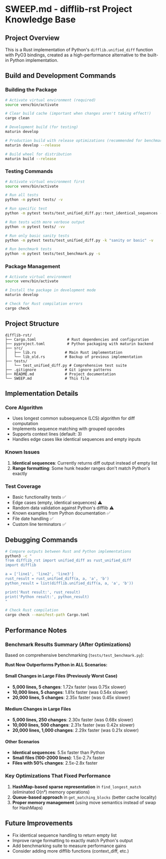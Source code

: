 # SWEEP.md - difflib-rst Project Knowledge Base

## Project Overview
This is a Rust implementation of Python's `difflib.unified_diff` function with PyO3 bindings, created as a high-performance alternative to the built-in Python implementation.

## Build and Development Commands

### Building the Package
```bash
# Activate virtual environment (required)
source venv/bin/activate

# Clear build cache (important when changes aren't taking effect!)
cargo clean

# Development build (for testing)
maturin develop

# Production build with release optimizations (recommended for benchmarking)
maturin develop --release

# Build wheel for distribution
maturin build --release
```

### Testing Commands
```bash
# Activate virtual environment first
source venv/bin/activate

# Run all tests
python -m pytest tests/ -v

# Run specific test
python -m pytest tests/test_unified_diff.py::test_identical_sequences -v

# Run tests with more verbose output
python -m pytest tests/ -vv

# Run only basic sanity tests
python -m pytest tests/test_unified_diff.py -k "sanity or basic" -v

# Run benchmark tests
python -m pytest tests/test_benchmark.py -s
```

### Package Management
```bash
# Activate virtual environment
source venv/bin/activate

# Install the package in development mode
maturin develop

# Check for Rust compilation errors
cargo check
```

## Project Structure
```
difflib-rst/
├── Cargo.toml              # Rust dependencies and configuration
├── pyproject.toml          # Python packaging with maturin backend
├── src/
│   ├── lib.rs             # Main Rust implementation
│   └── lib_old.rs         # Backup of previous implementation
├── tests/
│   └── test_unified_diff.py # Comprehensive test suite
├── .gitignore             # Git ignore patterns
├── README.md              # Project documentation
└── SWEEP.md               # This file
```

## Implementation Details

### Core Algorithm
- Uses longest common subsequence (LCS) algorithm for diff computation
- Implements sequence matching with grouped opcodes
- Supports context lines (default: 3)
- Handles edge cases like identical sequences and empty inputs

### Known Issues
1. **Identical sequences**: Currently returns diff output instead of empty list
2. **Range formatting**: Some hunk header ranges don't match Python's exactly

### Test Coverage
- Basic functionality tests ✅
- Edge cases (empty, identical sequences) ⚠️ 
- Random data validation against Python's difflib ⚠️
- Known examples from Python documentation ✅
- File date handling ✅
- Custom line terminators ✅

## Debugging Commands
```bash
# Compare outputs between Rust and Python implementations
python3 -c "
from difflib_rst import unified_diff as rust_unified_diff
import difflib

a = ['line1', 'line2', 'line3']
rust_result = rust_unified_diff(a, a, 'a', 'b')
python_result = list(difflib.unified_diff(a, a, 'a', 'b'))

print('Rust result:', rust_result)
print('Python result:', python_result)
"

# Check Rust compilation
cargo check --manifest-path Cargo.toml
```

## Performance Notes

### Benchmark Results Summary (After Optimizations)
Based on comprehensive benchmarking (`tests/test_benchmark.py`):

**Rust Now Outperforms Python in ALL Scenarios:**

#### Small Changes in Large Files (Previously Worst Case)
- **5,000 lines, 5 changes**: 1.72x faster (was 0.75x slower)
- **10,000 lines, 5 changes**: 1.81x faster (was 0.54x slower)
- **20,000 lines, 5 changes**: 2.35x faster (was 0.45x slower)

#### Medium Changes in Large Files
- **5,000 lines, 250 changes**: 2.30x faster (was 0.68x slower)
- **10,000 lines, 500 changes**: 2.31x faster (was 0.42x slower)
- **20,000 lines, 1,000 changes**: 2.29x faster (was 0.21x slower)

#### Other Scenarios
- **Identical sequences**: 5.5x faster than Python
- **Small files (100-2000 lines)**: 1.5x-2.7x faster
- **Files with 50% changes**: 2.5x-2.8x faster

### Key Optimizations That Fixed Performance
1. **HashMap-based sparse representation** in `find_longest_match` (eliminated O(n²) memory operations)
2. **Queue-based approach** in `get_matching_blocks` (better cache locality)
3. **Proper memory management** (using move semantics instead of swap for HashMaps)

## Future Improvements
- Fix identical sequence handling to return empty list
- Improve range formatting to exactly match Python's output
- Add benchmarking suite to measure performance gains
- Consider adding more difflib functions (context_diff, etc.)